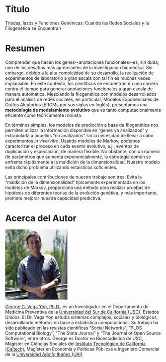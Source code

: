 ﻿# Título

Triadas, lazos y Funciones Genénicas: Cuando las Redes Sociales y la Filogenética se Encuentran


# Resumen

Comprender qué hacen los genes--anotaciones funcionales--es, sin duda, uno de los desafíos más apremiantes de la investigación biomédica. Sin embargo, debido a la alta complejidad de su desarrollo, la realización de experimentos de laboratorio a gran escala con tal fin es muchas veces implausible. En este contexto, los científicos se encuentran en una carrera contra el tiempo para generar anotaciones funcionales a gran escala de manera automática. Mezclando la filogenética con modelos desarrollados para el análisis de redes sociales, en particular, Modelos Exponenciales de Gráfos Aleatorios (ERGMs por sus siglas en Inglés), presentamos una **metodología de modelamiento evolutivo** que es tanto computacionalmente eficiente como teóricamente robusta.

En términos simples, los modelos de predicción a base de filogenética nos permiten utilizar la información disponible en “genes ya analizados” y extrapolarla a aquellos “no analizados” sin la necesidad de llevar a cabo experimentos *in vivo/vitro*. Usando modelos de Markov, podemos caracterizar el proceso en cada evento evolutivo, e.j., eventos de duplicación y especiación, de manera flexible. No obstante, con un número de parámetros que aumenta exponencialmente, la estrategia común se enfrenta rápidamente a la maldición de la dimensionalidad. Nuestro modelo evita dicho problema utilizando estaísticos suficientes.

Las principales contribuciones de nuestro trabajo son tres: Evita la “maldición de la dimensionalidad” típicamente experimentada en los modelos de Markov, proporciona una método para realizar pruebas de hipótesis de diferentes teorías de la evolución genética, y más importante, promete mejorar nuestra capacidad predictiva.


# Acerca del Autor

<img src="https://github.com/gvegayon/nu2019/raw/uci2019/fig/headshot.jpg" align="center" style="max-width:200px;width:200px" alt="George"></img>

[George G. Vega Yon, Ph.D.](https://ggvy.cl), es un Investigador en el Departamento de Medicina Preventiva de la [Universidad del Sur de California (USC)](https://usc.edu), Estados Unidos. El Dr. Vega Yon estudia sistemas complejos, sociales y biológicos, desarrollando métodos en base a estadística computacional. Su trabajo ha sido publicado en las revistas científicas “Social Networks”, “PLOS Computational Biology”, “The Stata Journal” y “The Journal of Open Source Software”, entre otros. George es Doctor en Bioestadística de USC, Magíster en Ciencias Sociales del [Instituto Tecnológico de California (Caltech)](https://caltech.edu), Magíster en Economía y Políticas Públicas e Ingeniero Comercial de la [Universidad Adolfo Ibáñez (UAI)](https://uai.cl).
